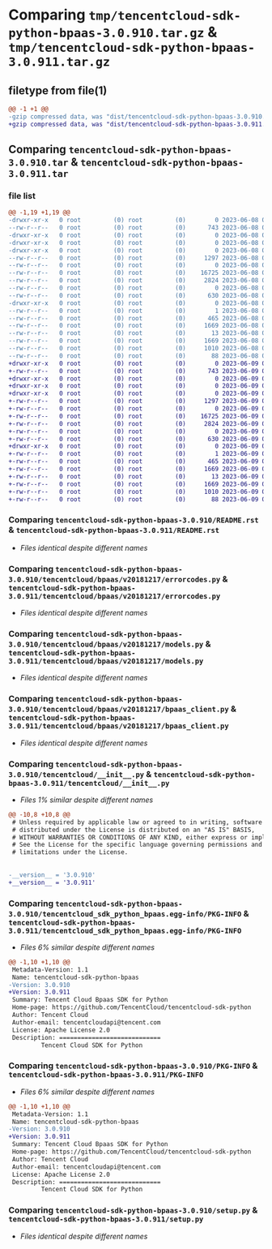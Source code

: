 # Comparing `tmp/tencentcloud-sdk-python-bpaas-3.0.910.tar.gz` & `tmp/tencentcloud-sdk-python-bpaas-3.0.911.tar.gz`

## filetype from file(1)

```diff
@@ -1 +1 @@
-gzip compressed data, was "dist/tencentcloud-sdk-python-bpaas-3.0.910.tar", last modified: Thu Jun  8 09:03:47 2023, max compression
+gzip compressed data, was "dist/tencentcloud-sdk-python-bpaas-3.0.911.tar", last modified: Fri Jun  9 02:13:10 2023, max compression
```

## Comparing `tencentcloud-sdk-python-bpaas-3.0.910.tar` & `tencentcloud-sdk-python-bpaas-3.0.911.tar`

### file list

```diff
@@ -1,19 +1,19 @@
-drwxr-xr-x   0 root         (0) root         (0)        0 2023-06-08 09:03:47.000000 tencentcloud-sdk-python-bpaas-3.0.910/
--rw-r--r--   0 root         (0) root         (0)      743 2023-06-08 09:03:47.000000 tencentcloud-sdk-python-bpaas-3.0.910/README.rst
-drwxr-xr-x   0 root         (0) root         (0)        0 2023-06-08 09:03:47.000000 tencentcloud-sdk-python-bpaas-3.0.910/tencentcloud/
-drwxr-xr-x   0 root         (0) root         (0)        0 2023-06-08 09:03:47.000000 tencentcloud-sdk-python-bpaas-3.0.910/tencentcloud/bpaas/
-drwxr-xr-x   0 root         (0) root         (0)        0 2023-06-08 09:03:47.000000 tencentcloud-sdk-python-bpaas-3.0.910/tencentcloud/bpaas/v20181217/
--rw-r--r--   0 root         (0) root         (0)     1297 2023-06-08 09:03:47.000000 tencentcloud-sdk-python-bpaas-3.0.910/tencentcloud/bpaas/v20181217/errorcodes.py
--rw-r--r--   0 root         (0) root         (0)        0 2023-06-08 09:03:47.000000 tencentcloud-sdk-python-bpaas-3.0.910/tencentcloud/bpaas/v20181217/__init__.py
--rw-r--r--   0 root         (0) root         (0)    16725 2023-06-08 09:03:47.000000 tencentcloud-sdk-python-bpaas-3.0.910/tencentcloud/bpaas/v20181217/models.py
--rw-r--r--   0 root         (0) root         (0)     2824 2023-06-08 09:03:47.000000 tencentcloud-sdk-python-bpaas-3.0.910/tencentcloud/bpaas/v20181217/bpaas_client.py
--rw-r--r--   0 root         (0) root         (0)        0 2023-06-08 09:03:47.000000 tencentcloud-sdk-python-bpaas-3.0.910/tencentcloud/bpaas/__init__.py
--rw-r--r--   0 root         (0) root         (0)      630 2023-06-08 09:03:47.000000 tencentcloud-sdk-python-bpaas-3.0.910/tencentcloud/__init__.py
-drwxr-xr-x   0 root         (0) root         (0)        0 2023-06-08 09:03:47.000000 tencentcloud-sdk-python-bpaas-3.0.910/tencentcloud_sdk_python_bpaas.egg-info/
--rw-r--r--   0 root         (0) root         (0)        1 2023-06-08 09:03:47.000000 tencentcloud-sdk-python-bpaas-3.0.910/tencentcloud_sdk_python_bpaas.egg-info/dependency_links.txt
--rw-r--r--   0 root         (0) root         (0)      465 2023-06-08 09:03:47.000000 tencentcloud-sdk-python-bpaas-3.0.910/tencentcloud_sdk_python_bpaas.egg-info/SOURCES.txt
--rw-r--r--   0 root         (0) root         (0)     1669 2023-06-08 09:03:47.000000 tencentcloud-sdk-python-bpaas-3.0.910/tencentcloud_sdk_python_bpaas.egg-info/PKG-INFO
--rw-r--r--   0 root         (0) root         (0)       13 2023-06-08 09:03:47.000000 tencentcloud-sdk-python-bpaas-3.0.910/tencentcloud_sdk_python_bpaas.egg-info/top_level.txt
--rw-r--r--   0 root         (0) root         (0)     1669 2023-06-08 09:03:47.000000 tencentcloud-sdk-python-bpaas-3.0.910/PKG-INFO
--rw-r--r--   0 root         (0) root         (0)     1010 2023-06-08 09:03:47.000000 tencentcloud-sdk-python-bpaas-3.0.910/setup.py
--rw-r--r--   0 root         (0) root         (0)       88 2023-06-08 09:03:47.000000 tencentcloud-sdk-python-bpaas-3.0.910/setup.cfg
+drwxr-xr-x   0 root         (0) root         (0)        0 2023-06-09 02:13:10.000000 tencentcloud-sdk-python-bpaas-3.0.911/
+-rw-r--r--   0 root         (0) root         (0)      743 2023-06-09 02:13:10.000000 tencentcloud-sdk-python-bpaas-3.0.911/README.rst
+drwxr-xr-x   0 root         (0) root         (0)        0 2023-06-09 02:13:10.000000 tencentcloud-sdk-python-bpaas-3.0.911/tencentcloud/
+drwxr-xr-x   0 root         (0) root         (0)        0 2023-06-09 02:13:10.000000 tencentcloud-sdk-python-bpaas-3.0.911/tencentcloud/bpaas/
+drwxr-xr-x   0 root         (0) root         (0)        0 2023-06-09 02:13:10.000000 tencentcloud-sdk-python-bpaas-3.0.911/tencentcloud/bpaas/v20181217/
+-rw-r--r--   0 root         (0) root         (0)     1297 2023-06-09 02:13:10.000000 tencentcloud-sdk-python-bpaas-3.0.911/tencentcloud/bpaas/v20181217/errorcodes.py
+-rw-r--r--   0 root         (0) root         (0)        0 2023-06-09 02:13:10.000000 tencentcloud-sdk-python-bpaas-3.0.911/tencentcloud/bpaas/v20181217/__init__.py
+-rw-r--r--   0 root         (0) root         (0)    16725 2023-06-09 02:13:10.000000 tencentcloud-sdk-python-bpaas-3.0.911/tencentcloud/bpaas/v20181217/models.py
+-rw-r--r--   0 root         (0) root         (0)     2824 2023-06-09 02:13:10.000000 tencentcloud-sdk-python-bpaas-3.0.911/tencentcloud/bpaas/v20181217/bpaas_client.py
+-rw-r--r--   0 root         (0) root         (0)        0 2023-06-09 02:13:10.000000 tencentcloud-sdk-python-bpaas-3.0.911/tencentcloud/bpaas/__init__.py
+-rw-r--r--   0 root         (0) root         (0)      630 2023-06-09 02:13:10.000000 tencentcloud-sdk-python-bpaas-3.0.911/tencentcloud/__init__.py
+drwxr-xr-x   0 root         (0) root         (0)        0 2023-06-09 02:13:10.000000 tencentcloud-sdk-python-bpaas-3.0.911/tencentcloud_sdk_python_bpaas.egg-info/
+-rw-r--r--   0 root         (0) root         (0)        1 2023-06-09 02:13:10.000000 tencentcloud-sdk-python-bpaas-3.0.911/tencentcloud_sdk_python_bpaas.egg-info/dependency_links.txt
+-rw-r--r--   0 root         (0) root         (0)      465 2023-06-09 02:13:10.000000 tencentcloud-sdk-python-bpaas-3.0.911/tencentcloud_sdk_python_bpaas.egg-info/SOURCES.txt
+-rw-r--r--   0 root         (0) root         (0)     1669 2023-06-09 02:13:10.000000 tencentcloud-sdk-python-bpaas-3.0.911/tencentcloud_sdk_python_bpaas.egg-info/PKG-INFO
+-rw-r--r--   0 root         (0) root         (0)       13 2023-06-09 02:13:10.000000 tencentcloud-sdk-python-bpaas-3.0.911/tencentcloud_sdk_python_bpaas.egg-info/top_level.txt
+-rw-r--r--   0 root         (0) root         (0)     1669 2023-06-09 02:13:10.000000 tencentcloud-sdk-python-bpaas-3.0.911/PKG-INFO
+-rw-r--r--   0 root         (0) root         (0)     1010 2023-06-09 02:13:10.000000 tencentcloud-sdk-python-bpaas-3.0.911/setup.py
+-rw-r--r--   0 root         (0) root         (0)       88 2023-06-09 02:13:10.000000 tencentcloud-sdk-python-bpaas-3.0.911/setup.cfg
```

### Comparing `tencentcloud-sdk-python-bpaas-3.0.910/README.rst` & `tencentcloud-sdk-python-bpaas-3.0.911/README.rst`

 * *Files identical despite different names*

### Comparing `tencentcloud-sdk-python-bpaas-3.0.910/tencentcloud/bpaas/v20181217/errorcodes.py` & `tencentcloud-sdk-python-bpaas-3.0.911/tencentcloud/bpaas/v20181217/errorcodes.py`

 * *Files identical despite different names*

### Comparing `tencentcloud-sdk-python-bpaas-3.0.910/tencentcloud/bpaas/v20181217/models.py` & `tencentcloud-sdk-python-bpaas-3.0.911/tencentcloud/bpaas/v20181217/models.py`

 * *Files identical despite different names*

### Comparing `tencentcloud-sdk-python-bpaas-3.0.910/tencentcloud/bpaas/v20181217/bpaas_client.py` & `tencentcloud-sdk-python-bpaas-3.0.911/tencentcloud/bpaas/v20181217/bpaas_client.py`

 * *Files identical despite different names*

### Comparing `tencentcloud-sdk-python-bpaas-3.0.910/tencentcloud/__init__.py` & `tencentcloud-sdk-python-bpaas-3.0.911/tencentcloud/__init__.py`

 * *Files 1% similar despite different names*

```diff
@@ -10,8 +10,8 @@
 # Unless required by applicable law or agreed to in writing, software
 # distributed under the License is distributed on an "AS IS" BASIS,
 # WITHOUT WARRANTIES OR CONDITIONS OF ANY KIND, either express or implied.
 # See the License for the specific language governing permissions and
 # limitations under the License.
 
 
-__version__ = '3.0.910'
+__version__ = '3.0.911'
```

### Comparing `tencentcloud-sdk-python-bpaas-3.0.910/tencentcloud_sdk_python_bpaas.egg-info/PKG-INFO` & `tencentcloud-sdk-python-bpaas-3.0.911/tencentcloud_sdk_python_bpaas.egg-info/PKG-INFO`

 * *Files 6% similar despite different names*

```diff
@@ -1,10 +1,10 @@
 Metadata-Version: 1.1
 Name: tencentcloud-sdk-python-bpaas
-Version: 3.0.910
+Version: 3.0.911
 Summary: Tencent Cloud Bpaas SDK for Python
 Home-page: https://github.com/TencentCloud/tencentcloud-sdk-python
 Author: Tencent Cloud
 Author-email: tencentcloudapi@tencent.com
 License: Apache License 2.0
 Description: ============================
         Tencent Cloud SDK for Python
```

### Comparing `tencentcloud-sdk-python-bpaas-3.0.910/PKG-INFO` & `tencentcloud-sdk-python-bpaas-3.0.911/PKG-INFO`

 * *Files 6% similar despite different names*

```diff
@@ -1,10 +1,10 @@
 Metadata-Version: 1.1
 Name: tencentcloud-sdk-python-bpaas
-Version: 3.0.910
+Version: 3.0.911
 Summary: Tencent Cloud Bpaas SDK for Python
 Home-page: https://github.com/TencentCloud/tencentcloud-sdk-python
 Author: Tencent Cloud
 Author-email: tencentcloudapi@tencent.com
 License: Apache License 2.0
 Description: ============================
         Tencent Cloud SDK for Python
```

### Comparing `tencentcloud-sdk-python-bpaas-3.0.910/setup.py` & `tencentcloud-sdk-python-bpaas-3.0.911/setup.py`

 * *Files identical despite different names*

